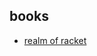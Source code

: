 ## books

- [realm of racket](https://www.safaribooksonline.com/library/view/realm-of-racket/9781457185120/)
